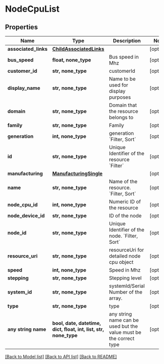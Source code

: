 # NodeCpuList


## Properties
Name | Type | Description | Notes
------------ | ------------- | ------------- | -------------
**associated_links** | [**ChildAssociatedLinks**](ChildAssociatedLinks.md) |  | [optional] 
**bus_speed** | **float, none_type** | Bus speed in Mhz | [optional] 
**customer_id** | **str, none_type** | customerId | [optional] 
**display_name** | **str, none_type** | Name to be used for display purposes | [optional] 
**domain** | **str, none_type** | Domain that the resource belongs to | [optional] 
**family** | **str, none_type** | Family | [optional] 
**generation** | **int, none_type** | generation &#x60;Filter, Sort&#x60; | [optional] 
**id** | **str, none_type** | Unique Identifier of the resource &#x60;Filter&#x60; | [optional] 
**manufacturing** | [**ManufacturingSingle**](ManufacturingSingle.md) |  | [optional] 
**name** | **str, none_type** | Name of the resource. &#x60;Filter, Sort&#x60; | [optional] 
**node_cpu_id** | **int, none_type** | Numeric ID of the resource | [optional] 
**node_device_id** | **str, none_type** | ID of the node | [optional] 
**node_id** | **str, none_type** | Unique Identifier of the node. &#x60;Filter, Sort&#x60; | [optional] 
**resource_uri** | **str, none_type** | resourceUri for detailed node cpu object | [optional] 
**speed** | **int, none_type** | Speed in Mhz | [optional] 
**stepping** | **str, none_type** | Stepping level | [optional] 
**system_id** | **str, none_type** | systemId/Serial Number  of the array. | [optional] 
**type** | **str, none_type** | type | [optional] 
**any string name** | **bool, date, datetime, dict, float, int, list, str, none_type** | any string name can be used but the value must be the correct type | [optional]

[[Back to Model list]](../README.md#documentation-for-models) [[Back to API list]](../README.md#documentation-for-api-endpoints) [[Back to README]](../README.md)


